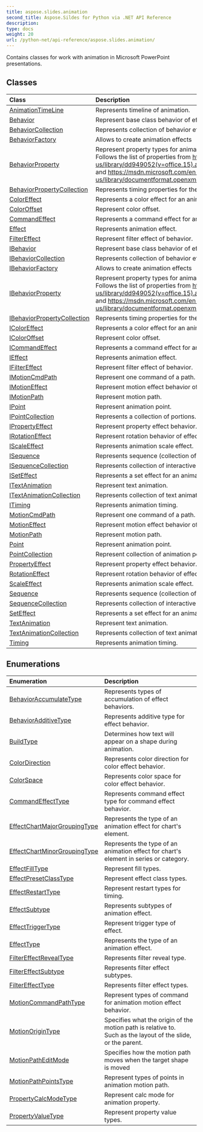 ```yaml
---
title: aspose.slides.animation
second_title: Aspose.Sildes for Python via .NET API Reference
description: 
type: docs
weight: 20
url: /python-net/api-reference/aspose.slides.animation/
---
```



Contains classes for work with animation in Microsoft PowerPoint presentations.

## Classes
| Class | Description |
| :- | :- |
|[AnimationTimeLine](/slides/python-net/api-reference/aspose.slides.animation/animationtimeline/)|Represents timeline of animation.|
|[Behavior](/slides/python-net/api-reference/aspose.slides.animation/behavior/)|Represent base class behavior of effect.|
|[BehaviorCollection](/slides/python-net/api-reference/aspose.slides.animation/behaviorcollection/)|Represents collection of behavior effects.|
|[BehaviorFactory](/slides/python-net/api-reference/aspose.slides.animation/behaviorfactory/)|Allows to create animation effects|
|[BehaviorProperty](/slides/python-net/api-reference/aspose.slides.animation/behaviorproperty/)|Represent property types for animation behavior.<br/>            Follows the list of properties from https://msdn.microsoft.com/en-us/library/dd949052(v=office.15).aspx<br/>            and https://msdn.microsoft.com/en-us/library/documentformat.openxml.presentation.attributename(v=office.15).aspx|
|[BehaviorPropertyCollection](/slides/python-net/api-reference/aspose.slides.animation/behaviorpropertycollection/)|Represents timing properties for the effect behavior.|
|[ColorEffect](/slides/python-net/api-reference/aspose.slides.animation/coloreffect/)|Represents a color effect for an animation behavior.|
|[ColorOffset](/slides/python-net/api-reference/aspose.slides.animation/coloroffset/)|Represent color offset.|
|[CommandEffect](/slides/python-net/api-reference/aspose.slides.animation/commandeffect/)|Represents a command effect for an animation behavior.|
|[Effect](/slides/python-net/api-reference/aspose.slides.animation/effect/)|Represents animation effect.|
|[FilterEffect](/slides/python-net/api-reference/aspose.slides.animation/filtereffect/)|Represent filter effect of behavior.|
|[IBehavior](/slides/python-net/api-reference/aspose.slides.animation/ibehavior/)|Represent base class behavior of effect.|
|[IBehaviorCollection](/slides/python-net/api-reference/aspose.slides.animation/ibehaviorcollection/)|Represents collection of behavior effects.|
|[IBehaviorFactory](/slides/python-net/api-reference/aspose.slides.animation/ibehaviorfactory/)|Allows to create animation effects|
|[IBehaviorProperty](/slides/python-net/api-reference/aspose.slides.animation/ibehaviorproperty/)|Represent property types for animation behavior.<br/>            Follows the list of properties from https://msdn.microsoft.com/en-us/library/dd949052(v=office.15).aspx<br/>            and https://msdn.microsoft.com/en-us/library/documentformat.openxml.presentation.attributename(v=office.15).aspx|
|[IBehaviorPropertyCollection](/slides/python-net/api-reference/aspose.slides.animation/ibehaviorpropertycollection/)|Represents timing properties for the effect behavior.|
|[IColorEffect](/slides/python-net/api-reference/aspose.slides.animation/icoloreffect/)|Represents a color effect for an animation behavior.|
|[IColorOffset](/slides/python-net/api-reference/aspose.slides.animation/icoloroffset/)|Represent color offset.|
|[ICommandEffect](/slides/python-net/api-reference/aspose.slides.animation/icommandeffect/)|Represents a command effect for an animation behavior.|
|[IEffect](/slides/python-net/api-reference/aspose.slides.animation/ieffect/)|Represents animation effect.|
|[IFilterEffect](/slides/python-net/api-reference/aspose.slides.animation/ifiltereffect/)|Represent filter effect of behavior.|
|[IMotionCmdPath](/slides/python-net/api-reference/aspose.slides.animation/imotioncmdpath/)|Represent one command of a path.|
|[IMotionEffect](/slides/python-net/api-reference/aspose.slides.animation/imotioneffect/)|Represent motion effect behavior of effect.|
|[IMotionPath](/slides/python-net/api-reference/aspose.slides.animation/imotionpath/)|Represent motion path.|
|[IPoint](/slides/python-net/api-reference/aspose.slides.animation/ipoint/)|Represent animation point.|
|[IPointCollection](/slides/python-net/api-reference/aspose.slides.animation/ipointcollection/)|Represents a collection of portions.|
|[IPropertyEffect](/slides/python-net/api-reference/aspose.slides.animation/ipropertyeffect/)|Represent property effect behavior.|
|[IRotationEffect](/slides/python-net/api-reference/aspose.slides.animation/irotationeffect/)|Represent rotation behavior of effect.|
|[IScaleEffect](/slides/python-net/api-reference/aspose.slides.animation/iscaleeffect/)|Represents animation scale effect.|
|[ISequence](/slides/python-net/api-reference/aspose.slides.animation/isequence/)|Represents sequence (collection of effects).|
|[ISequenceCollection](/slides/python-net/api-reference/aspose.slides.animation/isequencecollection/)|Represents collection of interactive sequences.|
|[ISetEffect](/slides/python-net/api-reference/aspose.slides.animation/iseteffect/)|Represents a set effect for an animation behavior.|
|[ITextAnimation](/slides/python-net/api-reference/aspose.slides.animation/itextanimation/)|Represent text animation.|
|[ITextAnimationCollection](/slides/python-net/api-reference/aspose.slides.animation/itextanimationcollection/)|Represents collection of text animations.|
|[ITiming](/slides/python-net/api-reference/aspose.slides.animation/itiming/)|Represents animation timing.|
|[MotionCmdPath](/slides/python-net/api-reference/aspose.slides.animation/motioncmdpath/)|Represent one command of a path.|
|[MotionEffect](/slides/python-net/api-reference/aspose.slides.animation/motioneffect/)|Represent motion effect behavior of effect.|
|[MotionPath](/slides/python-net/api-reference/aspose.slides.animation/motionpath/)|Represent motion path.|
|[Point](/slides/python-net/api-reference/aspose.slides.animation/point/)|Represent animation point.|
|[PointCollection](/slides/python-net/api-reference/aspose.slides.animation/pointcollection/)|Represent collection of animation points.|
|[PropertyEffect](/slides/python-net/api-reference/aspose.slides.animation/propertyeffect/)|Represent property effect behavior.|
|[RotationEffect](/slides/python-net/api-reference/aspose.slides.animation/rotationeffect/)|Represent rotation behavior of effect.|
|[ScaleEffect](/slides/python-net/api-reference/aspose.slides.animation/scaleeffect/)|Represents animation scale effect.|
|[Sequence](/slides/python-net/api-reference/aspose.slides.animation/sequence/)|Represents sequence (collection of effects).|
|[SequenceCollection](/slides/python-net/api-reference/aspose.slides.animation/sequencecollection/)|Represents collection of interactive sequences.|
|[SetEffect](/slides/python-net/api-reference/aspose.slides.animation/seteffect/)|Represents a set effect for an animation behavior.|
|[TextAnimation](/slides/python-net/api-reference/aspose.slides.animation/textanimation/)|Represent text animation.|
|[TextAnimationCollection](/slides/python-net/api-reference/aspose.slides.animation/textanimationcollection/)|Represents collection of text animations.|
|[Timing](/slides/python-net/api-reference/aspose.slides.animation/timing/)|Represents animation timing.|
## Enumerations
| Enumeration | Description |
| :- | :- |
|[BehaviorAccumulateType](/slides/python-net/api-reference/aspose.slides.animation/behavioraccumulatetype/)|Represents types of accumulation of effect behaviors.|
|[BehaviorAdditiveType](/slides/python-net/api-reference/aspose.slides.animation/behavioradditivetype/)|Represents additive type for effect behavior.|
|[BuildType](/slides/python-net/api-reference/aspose.slides.animation/buildtype/)|Determines how text will appear on a shape during animation.|
|[ColorDirection](/slides/python-net/api-reference/aspose.slides.animation/colordirection/)|Represents color direction for color effect behavior.|
|[ColorSpace](/slides/python-net/api-reference/aspose.slides.animation/colorspace/)|Represents color space for color effect behavior.|
|[CommandEffectType](/slides/python-net/api-reference/aspose.slides.animation/commandeffecttype/)|Represents command effect type for command effect behavior.|
|[EffectChartMajorGroupingType](/slides/python-net/api-reference/aspose.slides.animation/effectchartmajorgroupingtype/)|Represents the type of an animation effect for chart's element.|
|[EffectChartMinorGroupingType](/slides/python-net/api-reference/aspose.slides.animation/effectchartminorgroupingtype/)|Represents the type of an animation effect for chart's element in series or category.|
|[EffectFillType](/slides/python-net/api-reference/aspose.slides.animation/effectfilltype/)|Represent fill types.|
|[EffectPresetClassType](/slides/python-net/api-reference/aspose.slides.animation/effectpresetclasstype/)|Represent effect class types.|
|[EffectRestartType](/slides/python-net/api-reference/aspose.slides.animation/effectrestarttype/)|Represent restart types for timing.|
|[EffectSubtype](/slides/python-net/api-reference/aspose.slides.animation/effectsubtype/)|Represents subtypes of animation effect.|
|[EffectTriggerType](/slides/python-net/api-reference/aspose.slides.animation/effecttriggertype/)|Represent trigger type of effect.|
|[EffectType](/slides/python-net/api-reference/aspose.slides.animation/effecttype/)|Represents the type of an animation effect.|
|[FilterEffectRevealType](/slides/python-net/api-reference/aspose.slides.animation/filtereffectrevealtype/)|Represents filter reveal type.|
|[FilterEffectSubtype](/slides/python-net/api-reference/aspose.slides.animation/filtereffectsubtype/)|Represents filter effect subtypes.|
|[FilterEffectType](/slides/python-net/api-reference/aspose.slides.animation/filtereffecttype/)|Represents filter effect types.|
|[MotionCommandPathType](/slides/python-net/api-reference/aspose.slides.animation/motioncommandpathtype/)|Represent types of command for animation motion effect behavior.|
|[MotionOriginType](/slides/python-net/api-reference/aspose.slides.animation/motionorigintype/)|Specifies what the origin of the motion path is relative to.<br/>            Such as the layout of the slide, or the parent.|
|[MotionPathEditMode](/slides/python-net/api-reference/aspose.slides.animation/motionpatheditmode/)|Specifies how the motion path moves when the target shape is moved|
|[MotionPathPointsType](/slides/python-net/api-reference/aspose.slides.animation/motionpathpointstype/)|Represent types of points in animation motion path.|
|[PropertyCalcModeType](/slides/python-net/api-reference/aspose.slides.animation/propertycalcmodetype/)|Represent calc mode for animation property.|
|[PropertyValueType](/slides/python-net/api-reference/aspose.slides.animation/propertyvaluetype/)|Represent property value types.|
